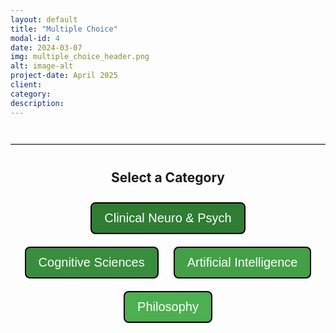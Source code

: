 ```yaml
---
layout: default
title: "Multiple Choice"
modal-id: 4
date: 2024-03-07
img: multiple_choice_header.png
alt: image-alt
project-date: April 2025
client:
category:
description:
---
```


<hr class="quiz-separator">

<div id="mc-project-4">
  <!-- Category Selection (initially visible) -->
  <div id="mc-category-selection" style="text-align: center; margin-bottom: 30px;">
    <h2>Select a Category</h2>
    <button class="mc-category-button" onclick="mcProj.selectCategory(1)" style="background-color: #2E7D32;">Clinical Neuro &amp; Psych</button>
    <button class="mc-category-button" onclick="mcProj.selectCategory(2)" style="background-color: #388E3C;">Cognitive Sciences</button>
    <button class="mc-category-button" onclick="mcProj.selectCategory(3)" style="background-color: #43A047;">Artificial Intelligence</button>
    <button class="mc-category-button" onclick="mcProj.selectCategory(4)" style="background-color: #4CAF50;">Philosophy</button>
  </div>

  <!-- Quiz Container (initially hidden) -->
  <div id="mc-quiz-container" style="display: none;"></div>
</div>

<style>
/* Scoped styles for the Multiple Choice project */
#mc-project-4 {
  /* Container-specific styles if needed */
}

/* Category Selection & Back Button */
.mc-category-button {
  font-size: 20px;
  padding: 12px 20px;
  margin: 10px;
  cursor: pointer;
  border: 2px solid #000;
  color: white;
  border-radius: 8px;
  transition: opacity 0.3s;
}
.mc-category-button:hover {
  opacity: 0.8;
}
.mc-category-button.active {
  border: 4px solid #000;
}

/* General quiz interface styles */
.statement {
  font-size: 20px;
  margin-bottom: 20px;
}
.button-group {
  margin-bottom: 20px;
}
button.mc-option {
  display: block;
  font-size: 16px;
  padding: 8px 16px;
  margin: 8px auto;
  cursor: pointer;
  border: none;
  color: #333;
  border-radius: 5px;
  width: 100%;
  max-width: 300px;
}
/* Pastel colors for options */
button.mc-option.option-a {
  background-color: #C5E1A5; /* Pastel green */
}
button.mc-option.option-b {
  background-color: #90CAF9; /* Pastel blue */
}
button.mc-option.option-c {
  background-color: #FFCC80; /* Pastel orange */
}
button.mc-option.option-d {
  background-color: #CE93D8; /* Pastel purple */
}
.confirm-btn {
  background-color: #008CBA;
  margin-top: 20px;
  font-size: 16px;
  padding: 8px 16px;
  border: none;
  border-radius: 5px;
  color: white;
  cursor: pointer;
}
.clear-btn {
  background-color: #E64A19;
  margin-top: 10px;
  font-size: 16px;
  padding: 8px 16px;
  border: none;
  border-radius: 5px;
  color: white;
  cursor: pointer;
}
.answer {
  font-size: 16px;
  display: none;
  margin-top: 20px;
  padding: 15px;
  border-radius: 8px;
  background-color: #e0f7fa;
  max-width: 700px;
  margin-left: auto;
  margin-right: auto;
}

/* Quiz container and menu styling */
.quiz-container {
  border: 1px solid #ddd;
  padding: 20px;
  border-radius: 8px;
  max-width: 800px;
  margin: 20px auto;
}
.quiz-menu {
  margin-bottom: 20px;
}
.quiz-menu-button {
  font-size: 16px;
  padding: 6px 12px;
  margin: 0 5px;
  cursor: pointer;
  border: 1px solid #008CBA;
  background-color: #008CBA;
  color: white;
  border-radius: 4px;
  transition: background-color 0.3s;
}
.quiz-menu-button:hover {
  background-color: #006494;
}
.quiz-menu-button.active {
  background-color: #006494;
}

/* Optional separator style */
.quiz-separator {
  margin: 40px auto;
  max-width: 800px;
  border: none;
  border-top: 2px solid #ddd;
}
</style>

<script>
(function(){
  // Namespace to avoid conflicts with other projects
  const mcProj = {
    selectedCategory: null,
    mcUserChoices: {},
    // Correct answers for Category 1 (mapping question number to correct answer)
    correctAnswers: {
      1: { letter: 'A', text: 'Vascular dementia' },
      2: { letter: 'C', text: 'Causal link to life events' },
      3: { letter: 'D', text: 'Semantic memory' },
      4: { letter: 'D', text: 'Tremor' },
      5: { letter: 'C', text: 'Acetylcholine' },
      6: { letter: 'D', text: '70%' },
      7: { letter: 'D', text: 'It is more common in men than in women.' },
      8: { letter: 'A', text: 'A patient has epileptic twitches in their hand and responds promptly and correctly to questions.' },
      9: { letter: 'C', text: 'Orexin' },
      10: { letter: 'A', text: 'Thalamus' }
    },
    // Full quiz HTML for Category 1 with 10 questions
    fullQuizHTML: `
      <div class="quiz-menu" style="text-align: center; margin-bottom: 20px;">
        <button onclick="mcProj.showQuestion(1)" class="quiz-menu-button">1</button>
        <button onclick="mcProj.showQuestion(2)" class="quiz-menu-button">2</button>
        <button onclick="mcProj.showQuestion(3)" class="quiz-menu-button">3</button>
        <button onclick="mcProj.showQuestion(4)" class="quiz-menu-button">4</button>
        <button onclick="mcProj.showQuestion(5)" class="quiz-menu-button">5</button>
        <button onclick="mcProj.showQuestion(6)" class="quiz-menu-button">6</button>
        <button onclick="mcProj.showQuestion(7)" class="quiz-menu-button">7</button>
        <button onclick="mcProj.showQuestion(8)" class="quiz-menu-button">8</button>
        <button onclick="mcProj.showQuestion(9)" class="quiz-menu-button">9</button>
        <button onclick="mcProj.showQuestion(10)" class="quiz-menu-button">10</button>
      </div>
      
      <!-- Question 1 -->
      <div class="quiz-question" id="mc-question-1">
        <div class="statement">Which is the second most common form of dementia?</div>
        <div class="button-group">
          <button class="mc-option option-a" onclick="mcProj.selectChoice('A', 1, event)">Vascular dementia</button>
          <button class="mc-option option-b" onclick="mcProj.selectChoice('B', 1, event)">Dementia with Lewy bodies</button>
          <button class="mc-option option-c" onclick="mcProj.selectChoice('C', 1, event)">Primary progressive aphasia</button>
          <button class="mc-option option-d" onclick="mcProj.selectChoice('D', 1, event)">Pick disease</button>
        </div>
        <button class="confirm-btn" onclick="mcProj.confirmChoice(1)">Confirm</button>
        <button class="clear-btn" onclick="mcProj.clearChoice(1)">Clear</button>
        <div class="answer" id="mc-answer-1">
          <strong>Correct Answer:</strong> <span id="mc-correct-1">Vascular dementia</span>
        </div>
      </div>
      
      <!-- Question 2 -->
      <div class="quiz-question" id="mc-question-2" style="display: none;">
        <div class="statement">What is the main difference between "major depression" and "adjustment disorder"?</div>
        <div class="button-group">
          <button class="mc-option option-a" onclick="mcProj.selectChoice('A', 2, event)">Severity of symptoms</button>
          <button class="mc-option option-b" onclick="mcProj.selectChoice('B', 2, event)">Duration of episode</button>
          <button class="mc-option option-c" onclick="mcProj.selectChoice('C', 2, event)">Causal link to life events</button>
          <button class="mc-option option-d" onclick="mcProj.selectChoice('D', 2, event)">Therapeutic approach</button>
        </div>
        <button class="confirm-btn" onclick="mcProj.confirmChoice(2)">Confirm</button>
        <button class="clear-btn" onclick="mcProj.clearChoice(2)">Clear</button>
        <div class="answer" id="mc-answer-2">
          <strong>Correct Answer:</strong> <span id="mc-correct-2">Causal link to life events</span>
        </div>
      </div>
      
      <!-- Question 3 -->
      <div class="quiz-question" id="mc-question-3" style="display: none;">
        <div class="statement">Which form of memory/learning is particularly reliant on Papez circuit?</div>
        <div class="button-group">
          <button class="mc-option option-a" onclick="mcProj.selectChoice('A', 3, event)">Priming</button>
          <button class="mc-option option-b" onclick="mcProj.selectChoice('B', 3, event)">Semantic memory</button>
          <button class="mc-option option-c" onclick="mcProj.selectChoice('C', 3, event)">Procedural memory</button>
          <button class="mc-option option-d" onclick="mcProj.selectChoice('D', 3, event)">Conditioned learning</button>
        </div>
        <button class="confirm-btn" onclick="mcProj.confirmChoice(3)">Confirm</button>
        <button class="clear-btn" onclick="mcProj.clearChoice(3)">Clear</button>
        <div class="answer" id="mc-answer-3">
          <strong>Correct Answer:</strong> <span id="mc-correct-3">Semantic memory</span>
        </div>
      </div>
      
      <!-- Question 4 -->
      <div class="quiz-question" id="mc-question-4" style="display: none;">
        <div class="statement">Which symptom in the Parkinson spectrum is most accessible to deep brain stimulation?</div>
        <div class="button-group">
          <button class="mc-option option-a" onclick="mcProj.selectChoice('A', 4, event)">Muscular rigidity</button>
          <button class="mc-option option-b" onclick="mcProj.selectChoice('B', 4, event)">Hyposmia</button>
          <button class="mc-option option-c" onclick="mcProj.selectChoice('C', 4, event)">Camptocormia</button>
          <button class="mc-option option-d" onclick="mcProj.selectChoice('D', 4, event)">Tremor</button>
        </div>
        <button class="confirm-btn" onclick="mcProj.confirmChoice(4)">Confirm</button>
        <button class="clear-btn" onclick="mcProj.clearChoice(4)">Clear</button>
        <div class="answer" id="mc-answer-4">
          <strong>Correct Answer:</strong> <span id="mc-correct-4">Tremor</span>
        </div>
      </div>
      
      <!-- Question 5 -->
      <div class="quiz-question" id="mc-question-5" style="display: none;">
        <div class="statement">The presently most effective anti-dementive drugs target which transmitter system?</div>
        <div class="button-group">
          <button class="mc-option option-a" onclick="mcProj.selectChoice('A', 5, event)">Glutamate</button>
          <button class="mc-option option-b" onclick="mcProj.selectChoice('B', 5, event)">GABA</button>
          <button class="mc-option option-c" onclick="mcProj.selectChoice('C', 5, event)">Acetylcholine</button>
          <button class="mc-option option-d" onclick="mcProj.selectChoice('D', 5, event)">Serotonin</button>
        </div>
        <button class="confirm-btn" onclick="mcProj.confirmChoice(5)">Confirm</button>
        <button class="clear-btn" onclick="mcProj.clearChoice(5)">Clear</button>
        <div class="answer" id="mc-answer-5">
          <strong>Correct Answer:</strong> <span id="mc-correct-5">Acetylcholine</span>
        </div>
      </div>
      
      <!-- Question 6 -->
      <div class="quiz-question" id="mc-question-6" style="display: none;">
        <div class="statement">What percentage of all cases of dementia are attributable to Alzheimer alone?</div>
        <div class="button-group">
          <button class="mc-option option-a" onclick="mcProj.selectChoice('A', 6, event)">20%</button>
          <button class="mc-option option-b" onclick="mcProj.selectChoice('B', 6, event)">35%</button>
          <button class="mc-option option-c" onclick="mcProj.selectChoice('C', 6, event)">60%</button>
          <button class="mc-option option-d" onclick="mcProj.selectChoice('D', 6, event)">70%</button>
        </div>
        <button class="confirm-btn" onclick="mcProj.confirmChoice(6)">Confirm</button>
        <button class="clear-btn" onclick="mcProj.clearChoice(6)">Clear</button>
        <div class="answer" id="mc-answer-6">
          <strong>Correct Answer:</strong> <span id="mc-correct-6">70%</span>
        </div>
      </div>
      
      <!-- Question 7 -->
      <div class="quiz-question" id="mc-question-7" style="display: none;">
        <div class="statement">Which statement about Multiple sclerosis is incorrect?</div>
        <div class="button-group">
          <button class="mc-option option-a" onclick="mcProj.selectChoice('A', 7, event)">The relapsing-remitting form is by far more common than the primary progressive form.</button>
          <button class="mc-option option-b" onclick="mcProj.selectChoice('B', 7, event)">Patients are usually 20 to 40 years old at onset.</button>
          <button class="mc-option option-c" onclick="mcProj.selectChoice('C', 7, event)">Optic neuritis is the most common symptom that prompts diagnosis.</button>
          <button class="mc-option option-d" onclick="mcProj.selectChoice('D', 7, event)">It is more common in men than in women.</button>
        </div>
        <button class="confirm-btn" onclick="mcProj.confirmChoice(7)">Confirm</button>
        <button class="clear-btn" onclick="mcProj.clearChoice(7)">Clear</button>
        <div class="answer" id="mc-answer-7">
          <strong>Correct Answer:</strong> <span id="mc-correct-7">It is more common in men than in women.</span>
        </div>
      </div>
      
      <!-- Question 8 -->
      <div class="quiz-question" id="mc-question-8" style="display: none;">
        <div class="statement">Which description corresponds to a "simple focal" seizure?</div>
        <div class="button-group">
          <button class="mc-option option-a" onclick="mcProj.selectChoice('A', 8, event)">A patient has epileptic twitches in their hand and responds promptly and correctly to questions.</button>
          <button class="mc-option option-b" onclick="mcProj.selectChoice('B', 8, event)">A patient has epileptic twitches in their hand and responds somewhat sluggishly, yet overall correctly, to questions.</button>
          <button class="mc-option option-c" onclick="mcProj.selectChoice('C', 8, event)">A patient has a brief absence seizure (&lt;10 s) and responds promptly and correctly immediately afterwards.</button>
          <button class="mc-option option-d" onclick="mcProj.selectChoice('D', 8, event)">A patient has fallen to the ground, suffers convulsions, and doesn't respond to stimulation.</button>
        </div>
        <button class="confirm-btn" onclick="mcProj.confirmChoice(8)">Confirm</button>
        <button class="clear-btn" onclick="mcProj.clearChoice(8)">Clear</button>
        <div class="answer" id="mc-answer-8">
          <strong>Correct Answer:</strong> <span id="mc-correct-8">A patient has epileptic twitches in their hand and responds promptly and correctly to questions.</span>
        </div>
      </div>
      
      <!-- Question 9 -->
      <div class="quiz-question" id="mc-question-9" style="display: none;">
        <div class="statement">Narcolepsy is associated with the loss of which neurotransmitter function?</div>
        <div class="button-group">
          <button class="mc-option option-a" onclick="mcProj.selectChoice('A', 9, event)">Noradrenalin</button>
          <button class="mc-option option-b" onclick="mcProj.selectChoice('B', 9, event)">Norepinephrine</button>
          <button class="mc-option option-c" onclick="mcProj.selectChoice('C', 9, event)">Orexin</button>
          <button class="mc-option option-d" onclick="mcProj.selectChoice('D', 9, event)">Histamine</button>
        </div>
        <button class="confirm-btn" onclick="mcProj.confirmChoice(9)">Confirm</button>
        <button class="clear-btn" onclick="mcProj.clearChoice(9)">Clear</button>
        <div class="answer" id="mc-answer-9">
          <strong>Correct Answer:</strong> <span id="mc-correct-9">Orexin</span>
        </div>
      </div>
      
      <!-- Question 10 -->
      <div class="quiz-question" id="mc-question-10" style="display: none;">
        <div class="statement">Where do you not find elements of the reticular formation?</div>
        <div class="button-group">
          <button class="mc-option option-a" onclick="mcProj.selectChoice('A', 10, event)">Thalamus</button>
          <button class="mc-option option-b" onclick="mcProj.selectChoice('B', 10, event)">Midbrain</button>
          <button class="mc-option option-c" onclick="mcProj.selectChoice('C', 10, event)">Pons</button>
          <button class="mc-option option-d" onclick="mcProj.selectChoice('D', 10, event)">Medulla</button>
        </div>
        <button class="confirm-btn" onclick="mcProj.confirmChoice(10)">Confirm</button>
        <button class="clear-btn" onclick="mcProj.clearChoice(10)">Clear</button>
        <div class="answer" id="mc-answer-10">
          <strong>Correct Answer:</strong> <span id="mc-correct-10">Thalamus</span>
        </div>
      </div>
    `,
    placeholderHTML: `
      <div style="text-align: center; font-size: 20px; margin-top: 30px;">
        Quiz for this category coming soon.
        <br><br>
        <button class="mc-category-button" onclick="mcProj.goBackToCategories()" style="background-color: #2E7D32;">Back to Categories</button>
      </div>
    `,
    selectCategory: function(cat) {
      this.selectedCategory = cat;
      // Hide category selection
      document.getElementById('mc-category-selection').style.display = 'none';
      // If Category 1, show full quiz; otherwise, show placeholder
      if (cat === 1) {
        document.getElementById('mc-quiz-container').innerHTML = this.fullQuizHTML;
        document.getElementById('mc-quiz-container').style.display = 'block';
        this.showQuestion(1);
      } else {
        document.getElementById('mc-quiz-container').innerHTML = this.placeholderHTML;
        document.getElementById('mc-quiz-container').style.display = 'block';
      }
    },
    goBackToCategories: function() {
      // Clear selections if needed
      this.selectedCategory = null;
      document.getElementById('mc-quiz-container').style.display = 'none';
      document.getElementById('mc-category-selection').style.display = 'block';
    },
    showQuestion: function(q) {
      // Hide all questions within the quiz container
      const questions = document.querySelectorAll('#mc-quiz-container .quiz-question');
      questions.forEach(function(qEl) {
        qEl.style.display = 'none';
      });
      // Display the selected question
      const selected = document.getElementById('mc-question-' + q);
      if(selected) {
        selected.style.display = 'block';
      }
      // Update active state for quiz menu buttons
      const menuButtons = document.querySelectorAll('#mc-quiz-container .quiz-menu-button');
      menuButtons.forEach(function(btn){
        btn.classList.remove('active');
      });
      if(menuButtons[q-1]) {
        menuButtons[q-1].classList.add('active');
      }
    },
    selectChoice: function(choice, questionNum, event) {
      // Store both the selected letter and reference to the button element
      this.mcUserChoices[questionNum] = { letter: choice, element: event.target };
      const parent = event.target.closest('.button-group');
      const buttons = parent.querySelectorAll('button');
      buttons.forEach(function(btn) {
        btn.style.opacity = '0.6';
        // Reset any inline background color override
        btn.style.backgroundColor = '';
      });
      event.target.style.opacity = '1';
    },
    confirmChoice: function(questionNum) {
      const userChoice = this.mcUserChoices[questionNum];
      if(userChoice) {
        const correct = this.correctAnswers[questionNum];
        if(userChoice.letter === correct.letter) {
          userChoice.element.style.backgroundColor = "#A5D6A7"; // light green
        } else {
          userChoice.element.style.backgroundColor = "#EF9A9A"; // light red
        }
        // Display the answer div with the correct answer text
        document.getElementById('mc-answer-' + questionNum).style.display = 'block';
        document.getElementById('mc-correct-' + questionNum).innerText = correct.text;
      } else {
        alert("Please select an option first.");
      }
    },
    clearChoice: function(questionNum) {
      // Clear stored choice for that question
      delete this.mcUserChoices[questionNum];
      // Reset opacity and background color for that question's buttons
      const btns = document.querySelectorAll('#mc-question-' + questionNum + ' .button-group button');
      btns.forEach(function(btn) {
        btn.style.opacity = '1';
        btn.style.backgroundColor = '';
      });
      // Hide the answer display
      document.getElementById('mc-answer-' + questionNum).style.display = 'none';
    }
  };
  window.mcProj = mcProj;
})();
</script>
